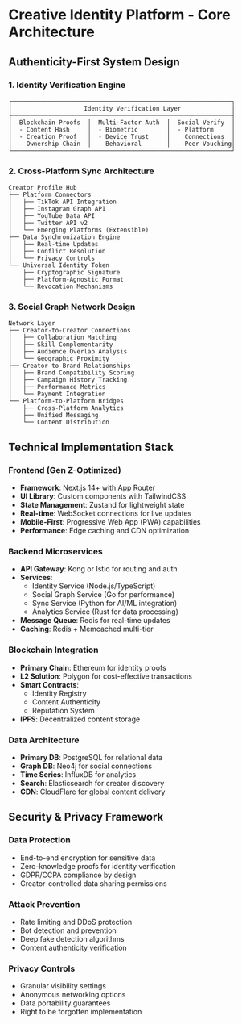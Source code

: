 # Creative Identity Platform - Core Architecture

## Authenticity-First System Design

### 1. Identity Verification Engine
```
┌─────────────────────────────────────────────────────────────┐
│                    Identity Verification Layer              │
├─────────────────────────────────────────────────────────────┤
│  Blockchain Proofs  │  Multi-Factor Auth  │  Social Verify  │
│  - Content Hash     │  - Biometric        │  - Platform     │
│  - Creation Proof   │  - Device Trust     │    Connections  │
│  - Ownership Chain  │  - Behavioral       │  - Peer Vouching│
└─────────────────────────────────────────────────────────────┘
```

### 2. Cross-Platform Sync Architecture
```
Creator Profile Hub
├── Platform Connectors
│   ├── TikTok API Integration
│   ├── Instagram Graph API
│   ├── YouTube Data API
│   ├── Twitter API v2
│   └── Emerging Platforms (Extensible)
├── Data Synchronization Engine
│   ├── Real-time Updates
│   ├── Conflict Resolution
│   └── Privacy Controls
└── Universal Identity Token
    ├── Cryptographic Signature
    ├── Platform-Agnostic Format
    └── Revocation Mechanisms
```

### 3. Social Graph Network Design
```
Network Layer
├── Creator-to-Creator Connections
│   ├── Collaboration Matching
│   ├── Skill Complementarity
│   ├── Audience Overlap Analysis
│   └── Geographic Proximity
├── Creator-to-Brand Relationships
│   ├── Brand Compatibility Scoring
│   ├── Campaign History Tracking
│   ├── Performance Metrics
│   └── Payment Integration
└── Platform-to-Platform Bridges
    ├── Cross-Platform Analytics
    ├── Unified Messaging
    └── Content Distribution
```

## Technical Implementation Stack

### Frontend (Gen Z-Optimized)
- **Framework**: Next.js 14+ with App Router
- **UI Library**: Custom components with TailwindCSS
- **State Management**: Zustand for lightweight state
- **Real-time**: WebSocket connections for live updates
- **Mobile-First**: Progressive Web App (PWA) capabilities
- **Performance**: Edge caching and CDN optimization

### Backend Microservices
- **API Gateway**: Kong or Istio for routing and auth
- **Services**:
  - Identity Service (Node.js/TypeScript)
  - Social Graph Service (Go for performance)
  - Sync Service (Python for AI/ML integration)
  - Analytics Service (Rust for data processing)
- **Message Queue**: Redis for real-time updates
- **Caching**: Redis + Memcached multi-tier

### Blockchain Integration
- **Primary Chain**: Ethereum for identity proofs
- **L2 Solution**: Polygon for cost-effective transactions
- **Smart Contracts**: 
  - Identity Registry
  - Content Authenticity
  - Reputation System
- **IPFS**: Decentralized content storage

### Data Architecture
- **Primary DB**: PostgreSQL for relational data
- **Graph DB**: Neo4j for social connections
- **Time Series**: InfluxDB for analytics
- **Search**: Elasticsearch for creator discovery
- **CDN**: CloudFlare for global content delivery

## Security & Privacy Framework

### Data Protection
- End-to-end encryption for sensitive data
- Zero-knowledge proofs for identity verification
- GDPR/CCPA compliance by design
- Creator-controlled data sharing permissions

### Attack Prevention
- Rate limiting and DDoS protection
- Bot detection and prevention
- Deep fake detection algorithms
- Content authenticity verification

### Privacy Controls
- Granular visibility settings
- Anonymous networking options
- Data portability guarantees
- Right to be forgotten implementation